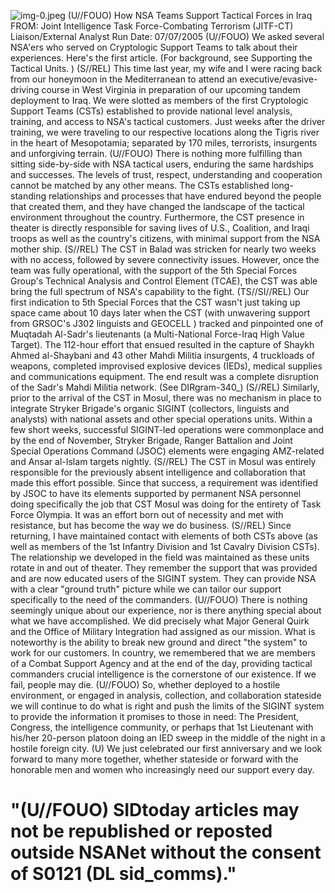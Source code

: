 ![img-0.jpeg](img-0.jpeg)
(U//FOUO) How NSA Teams Support Tactical Forces in Iraq
FROM: Joint Intelligence Task Force-Combating Terrorism (JITF-CT) Liaison/External Analyst
Run Date: 07/07/2005
(U//FOUO) We asked several NSA'ers who served on Cryptologic Support Teams to talk about their experiences. Here's the first article. (For background, see Supporting the Tactical Units. )
(S//REL) This time last year, my wife and I were racing back from our honeymoon in the Mediterranean to attend an executive/evasive-driving course in West Virginia in preparation of our upcoming tandem deployment to Iraq. We were slotted as members of the first Cryptologic Support Teams (CSTs) established to provide national level analysis, training, and access to NSA's tactical customers. Just weeks after the driver training, we were traveling to our respective locations along the Tigris river in the heart of Mesopotamia; separated by 170 miles, terrorists, insurgents and unforgiving terrain.
(U//FOUO) There is nothing more fulfilling than sitting side-by-side with NSA tactical users, enduring the same hardships and successes. The levels of trust, respect, understanding and cooperation cannot be matched by any other means. The CSTs established long-standing relationships and processes that have endured beyond the people that created them, and they have changed the landscape of the tactical environment throughout the country. Furthermore, the CST presence in theater is directly responsible for saving lives of U.S., Coalition, and Iraqi troops as well as the country's citizens, with minimal support from the NSA mother ship.
(S//REL) The CST in Balad was stricken for nearly two weeks with no access, followed by severe connectivity issues. However, once the team was fully operational, with the support of the 5th Special Forces Group's Technical Analysis and Control Element (TCAE), the CST was able bring the full spectrum of NSA's capability to the fight.
(TS//SI//REL) Our first indication to 5th Special Forces that the CST wasn't just taking up space came about 10 days later when the CST (with unwavering support from GRSOC's J302 linguists and GEOCELL ) tracked and pinpointed one of Muqtadah Al-Sadr's lieutenants (a Multi-National Force-Iraq High Value Target). The 112-hour effort that ensued resulted in the capture of Shaykh Ahmed al-Shaybani and 43 other Mahdi Militia insurgents, 4 truckloads of weapons, completed improvised explosive devices (IEDs), medical supplies and communications equipment. The end result was a complete disruption of the Sadr's Mahdi Militia network. (See DIRgram-340_)
(S//REL) Similarly, prior to the arrival of the CST in Mosul, there was no mechanism in place to integrate Stryker Brigade's organic SIGINT (collectors, linguists and analysts) with national assets and other special operations units. Within a few short weeks, successful SIGINT-led operations were commonplace and by the end of November, Stryker Brigade, Ranger Battalion and Joint Special Operations Command (JSOC) elements were engaging AMZ-related and Ansar al-Islam targets nightly.
(S//REL) The CST in Mosul was entirely responsible for the previously absent intelligence and collaboration that made this effort possible. Since that success, a requirement was identified by JSOC to have its elements supported by permanent NSA personnel doing specifically the job that CST Mosul was doing for the entirety of Task Force Olympia. It was an effort born out of necessity and met with resistance, but has become the way we do business.
(S//REL) Since returning, I have maintained contact with elements of both CSTs above (as well as members of the 1st Infantry Division and 1st Cavalry Division CSTs). The relationship we developed in the field was maintained as these units rotate in and out of theater. They remember the support that was provided and are now educated users of the SIGINT system.
They can provide NSA with a clear "ground truth" picture while we can tailor our support specifically to the need of the commanders.
(U//FOUO) There is nothing seemingly unique about our experience, nor is there anything special about what we have accomplished. We did precisely what Major General Quirk and the Office of Military Integration had assigned as our mission. What is noteworthy is the ability to break new ground and direct "the system" to work for our customers. In country, we remembered that we are members of a Combat Support Agency and at the end of the day, providing tactical commanders crucial intelligence is the cornerstone of our existence. If we fail, people may die.
(U//FOUO) So, whether deployed to a hostile environment, or engaged in analysis, collection, and collaboration stateside we will continue to do what is right and push the limits of the SIGINT system to provide the information it promises to those in need: The President, Congress, the intelligence community, or perhaps that 1st Lieutenant with his/her 20-person platoon doing an IED sweep in the middle of the night in a hostile foreign city.
(U) We just celebrated our first anniversary and we look forward to many more together, whether stateside or forward with the honorable men and women who increasingly need our support every day.

# "(U//FOUO) SIDtoday articles may not be republished or reposted outside NSANet without the consent of S0121 (DL sid_comms)."
